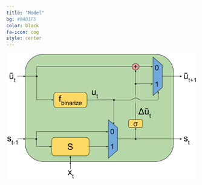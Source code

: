 ```yaml
---
title: "Model"
bg: #9AD1F5
color: black
fa-icon: cog
style: center
---
```


<div style="display:table-cell; vertical-align:middle; text-align:center">
  <img src="./assets/skip-rnn-model.png">
</div>
